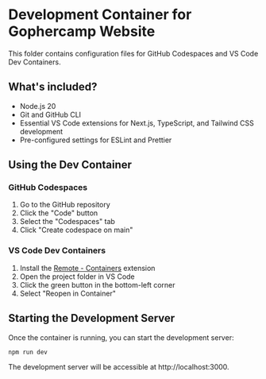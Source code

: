 # Development Container for Gophercamp Website

This folder contains configuration files for GitHub Codespaces and VS Code Dev Containers.

## What's included?

- Node.js 20
- Git and GitHub CLI
- Essential VS Code extensions for Next.js, TypeScript, and Tailwind CSS development
- Pre-configured settings for ESLint and Prettier

## Using the Dev Container

### GitHub Codespaces
1. Go to the GitHub repository
2. Click the "Code" button
3. Select the "Codespaces" tab
4. Click "Create codespace on main"

### VS Code Dev Containers
1. Install the [Remote - Containers](https://marketplace.visualstudio.com/items?itemName=ms-vscode-remote.remote-containers) extension
2. Open the project folder in VS Code
3. Click the green button in the bottom-left corner
4. Select "Reopen in Container"

## Starting the Development Server

Once the container is running, you can start the development server:

```bash
npm run dev
```

The development server will be accessible at http://localhost:3000.
